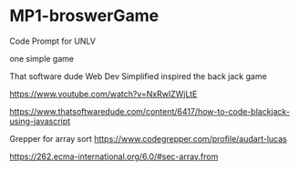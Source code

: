 # MP1-broswerGame
Code Prompt
for UNLV 

one simple game

That software dude  Web Dev Simplified
 inspired the back jack game

 https://www.youtube.com/watch?v=NxRwIZWjLtE 

https://www.thatsoftwaredude.com/content/6417/how-to-code-blackjack-using-javascript

Grepper for array sort 
https://www.codegrepper.com/profile/audart-lucas


https://262.ecma-international.org/6.0/#sec-array.from



